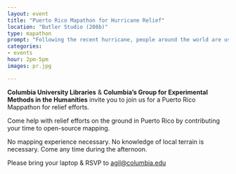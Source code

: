 ```yaml
---
layout: event
title: "Puerto Rico Mapathon for Hurricane Relief"
location: "Butler Studio (208b)"
type: mapathon
prompt: "Following the recent hurricane, people around the world are using the OpenStreetMap platform to give their time to hurricane relief efforts. The Red Cross in Puerto Rico has requested two tasks we can help with for their relief efforts. During the mapathon, we will teach people how to help with these efforts through mapping, and we will map together."
categories:
- events
hour: 2pm-5pm
images: pr.jpg

---
```


**Columbia University Libraries** & **Columbia’s Group for Experimental
Methods in the Humanities** invite you to join us for a Puerto Rico Mappathon
for relief efforts.

Come help with relief efforts on the ground in Puerto Rico by contributing
your time to open-source mapping.

No mapping experience necessary. No knowledge of local terrain is necessary.
Come any time during the afternoon.

Please bring your laptop & RSVP to agil@columbia.edu
